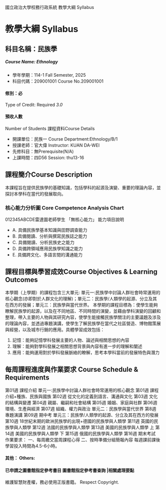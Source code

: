 國立政治大學校務行政系統 教學大綱 Syllabus
# 教學大綱 Syllabus
##  科目名稱：民族學 
#####  Course Name: Ethnology
  * 學年學期：114-1 Fall Semester, 2025 
  * 科目代碼：209001001 Course No.209001001
#### 修別：必
Type of Credit: Required 
_3.0_
#### 預收人數
Number of Students
課程資料Course Details
  * 開課單位：民族一 Course Department:Ethnology/B/1 
  * 授課老師：官大偉 Instructor: KUAN DA-WEI 
  * 先修科目：無Prerequisite(N/A)
  * 上課時間：四D56 Session: thu13-16
##  課程簡介Course Description
本課程旨在提供民族學的基礎知識，包括學科的起源及演變、重要的理論內容，並探討本學科在當代的發展取向。
###  核心能力分析圖 Core Competence Analysis Chart
012345ABCDE雷達圖老師學生
「無核心能力」 
能力項目說明
  * A. 具備民族學基本知識與田野調查能力
  * B. 具備閱讀、分析與撰寫民族誌之能力
  * C. 具備閱讀、分析民族史之能力
  * D. 具備跨領域應用民族學知識之能力
  * E. 具備跨文化、多語言間的溝通能力
##  課程目標與學習成效Course Objectives & Learning Outcomes 
本學期（上學期）的課程包含三大單元: 單元一:民族學中討論人群社會時常運用的核心觀念(亦即對於人群文化的理解)；單元二：民族學/人類學的起源、分立及其在西方的發展；單元三：民族學與當代世界。
本學期的課程目標為：使學生能夠瞭解民族學的起源，以及在不同地區、不同時間的演變，並藉由學科演變的回顧和整理，帶入主要的人物與其研究內容，使學生能接觸民族學關注的主要議題及涉及的理論內容，並透過專題演講，使學生了解民族學在當代之社區營造、博物館策展與經營，以及城市行銷的應用。具體學習成效包括：
1) 記憶：能夠記憶學科發展主要的人物、論述與相關思想的內容
2) 理解：能夠對學科發展之相關思想背景與內容有進一步的理解和闡述
3) 應用：能夠運用對於學科發展脈絡的瞭解，思考本學科當前的發展特色與潛力
##  每周課程進度與作業要求 Course Schedule & Requirements
第01週 課程介紹
單元一:民族學中討論人群社會時常運用的核心觀念
第01週 課程介紹+種族、民族與國族
第02週 從文化的定義到語言、溝通與文化
第03週 文化的結構與變遷
第04週 親屬、繼嗣和社會結構
第05週 婚姻、家庭與社群
第06週 環境、生產與經濟
第07週 組織、權力與政治
單元二：民族學與當代世界
第8週 專題演講
第09週 期中考
單元三：民族學/人類學的起源、分立及其在西方的發展
第10週 18世紀末期的歐洲民族學的出現+德國的民族學與人類學 
第11週 英國的民族學與人類學 
第12週 法國的民族學與人類學 
第13週 美國的民族學與人類學 上
第14週 美國的民族學與人類學 下
第15週 俄國的民族學與人類學
第16週 期末考試
作業要求：
一、每周繳交當周課程心得
二、按時準備分組簡報內容
每週課前課後學習投入時間為4.5-6小時。
####  其他： Others:
####  已申請之圖書館指定參考書目  圖書館指定參考書查詢 |相關處理要點
維護智慧財產權，務必使用正版書籍。 Respect Copyright.